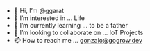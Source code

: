 - 👋 Hi, I’m @ggarat
- 👀 I’m interested in ... Life
- 🌱 I’m currently learning ... to be a father
- 💞️ I’m looking to collaborate on ... IoT Projects
- 📫 How to reach me ... gonzalo@gogrow.dev

<!---
ggarat/ggarat is a ✨ special ✨ repository because its `README.md` (this file) appears on your GitHub profile.
You can click the Preview link to take a look at your changes.
--->
